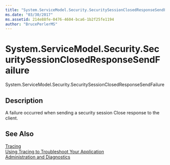 ```yaml
---
title: "System.ServiceModel.Security.SecuritySessionClosedResponseSendFailure"
ms.date: "03/30/2017"
ms.assetid: 214e88fe-0476-4604-bca6-1b2f25fe1194
author: "BrucePerlerMS"
---
```

# System.ServiceModel.Security.SecuritySessionClosedResponseSendFailure
System.ServiceModel.Security.SecuritySessionClosedResponseSendFailure  
  
## Description  
 A failure occurred when sending a security session Close response to the client.  
  
## See Also  
 [Tracing](../../../../../docs/framework/wcf/diagnostics/tracing/index.md)  
 [Using Tracing to Troubleshoot Your Application](../../../../../docs/framework/wcf/diagnostics/tracing/using-tracing-to-troubleshoot-your-application.md)  
 [Administration and Diagnostics](../../../../../docs/framework/wcf/diagnostics/index.md)
